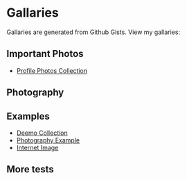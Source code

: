 # Gallaries

Gallaries are generated from Github Gists. View my gallaries:

## Important Photos

- [Profile Photos Collection](profile_photos.md)

## Photography

## Examples

- [Deemo Collection](5f8209c17d8ff258ab917a9d8178a65d.md)
- [Photography Example](a1ffeaa25e1d6efcbecd56881ae571d9.md)
- [Internet Image](1b956985d132fd63d9453affd43f2f56.md)

## More tests
